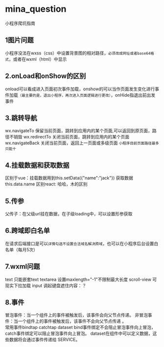 # mina_question
小程序爬坑指南
## 1图片问题
小程序没法在wxss（css）中设置背景图的相对路径，`必须改成网址或者base64格式`，或者在wxml（html）中显示
## 2.onLoad和onShow的区别
onload可以看成进入页面初次事件加载，onshow的可以当作页面发生变化进行事件加载`（最主要的是，退出小程序，再次进入页面逻辑进行更改）`，onHide指退出前出发事件
## 3.跳转导航
wx.navigateTo      保留当前页面，跳转到应用内的某个页面,可以返回到原页面，路径不销毁
wx.redirectTo         关闭当前页面，跳转到应用内的某个页面
wx.navigateBack 关闭当前页面，返回上一页面或多级页面
`小程序目前页面路径最多只能十`
## 4.挂载数据和获取数据
区别于vue：挂载数据用到this.setData({"name":"jack"}) 获取数据this.data.name
区别react: 哈哈，木的区别
## 5.传参
父传子：在父级url挂在数据，在子级loading中，可以设置形参获取
## 6.跨域即白名单
在请求后端接口是可以`详情勾选不设置合法域名解决跨域`，也可以在小程序后台设置白名单（每月5次）
## 7.wxml问题
text                  只能嵌套text
textarea       设置maxlength="-1"不限制最大长度
scroll-view    可现实下拉加载
input                调起键盘遮住内容：？
## 8.事件
冒泡事件：当一个组件上的事件被触发后，该事件会向父节点传递。
非冒泡事件：当一个组件上的事件被触发后，该事件不会向父节点传递 。  
常用事件bindtap catchtap  dataset
bind事件绑定不会阻止冒泡事件向上冒泡，catch事件绑定可以阻止冒泡事件向上冒泡。
dataset在组件中可以定义数据，这些数据将会通过事件传递给 SERVICE。
